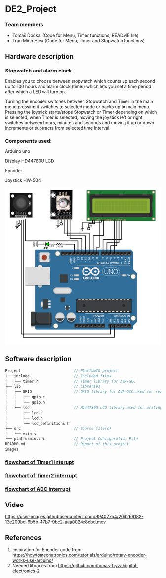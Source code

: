 # DE2_Project

### Team members

* Tomáš Dočkal (Code for Menu, Timer functions, README file)
* Tran Minh Hieu (Code for Menu, Timer and Stopwatch functions)

## Hardware description

### Stopwatch and alarm clock.

Enables you to choose between stopwatch which counts up each second up to 100 hours and alarm clock (timer) which lets you set a time period after which a LED will turn on.

Turning the encoder switches between Stopwatch and Timer in the main menu pressing it switches to selected mode or backs up to main menu. Pressing the joystick starts/stops Stopwatch or Timer depending on which is selected, when Timer is selected, moving the joystick left or right switches between hours, minutes and seconds and moving it up or down increments or subtracts from selected time interval. 

### Components used:

Arduino uno

Display HD44780U LCD

Encoder

Joystick HW-504

 ![schematic](images/schema.png)

## Software description

   ```c
   Project                        // PlatfomIO project
   ├── include                    // Included files
   │   └── timer.h                // Timer library for AVR-GCC 
   ├── lib                        // Libraries
   │   ├── GPIO                   // GPIO library for AVR-GCC used for reading/writing digital pins
   |   |   ├── gpio.c             
   |   |   └── gpio.h             
   │   └── lcd                    // HD44780U LCD library used for writing to LCD
   |       ├── lcd.c              
   |       ├── lcd.h              
   |       └── lcd_definitions.h             
   ├── src                        // Source file(s)
   │   └── main.c
   └── platformio.ini             // Project Configuration File
   README.md                      // Report of this project
   images
   ```
   
### [flowchart of Timer1 interupt](images/TIMER1.1_flowchart.png)
 
### [flowchart of Timer2 interrupt](images/TIMER2_flowchart.png)
 
### [flowchart of ADC interrupt](images/VECT_flowchart.png)
 
 
## Video

https://user-images.githubusercontent.com/99402754/206269182-13e209bd-6b5b-47b7-9bc2-aaa0024e8cbd.mov
## References


1. Inspiration for Encoder code from: https://howtomechatronics.com/tutorials/arduino/rotary-encoder-works-use-arduino/
2. Needed libraries from https://github.com/tomas-fryza/digital-electronics-2
